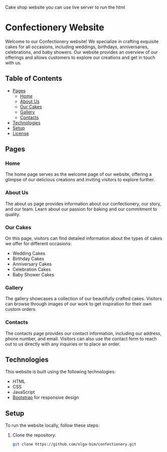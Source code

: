 Cake shop website
you can use live server to run the html

# Confectionery Website

Welcome to our Confectionery website! We specialize in crafting exquisite cakes for all occasions, including weddings, birthdays, anniversaries, celebrations, and baby showers. Our website provides an overview of our offerings and allows customers to explore our creations and get in touch with us.

## Table of Contents

- [Pages](#pages)
  - [Home](#home)
  - [About Us](#about-us)
  - [Our Cakes](#our-cakes)
  - [Gallery](#gallery)
  - [Contacts](#contacts)
- [Technologies](#technologies)
- [Setup](#setup)
- [License](#license)

## Pages

### Home

The home page serves as the welcome page of our website, offering a glimpse of our delicious creations and inviting visitors to explore further.

### About Us

The about us page provides information about our confectionery, our story, and our team. Learn about our passion for baking and our commitment to quality.

### Our Cakes

On this page, visitors can find detailed information about the types of cakes we offer for different occasions:
- Wedding Cakes
- Birthday Cakes
- Anniversary Cakes
- Celebration Cakes
- Baby Shower Cakes

### Gallery

The gallery showcases a collection of our beautifully crafted cakes. Visitors can browse through images of our work to get inspiration for their own custom orders.

### Contacts

The contacts page provides our contact information, including our address, phone number, and email. Visitors can also use the contact form to reach out to us directly with any inquiries or to place an order.

## Technologies

This website is built using the following technologies:
- HTML
- CSS
- JavaScript
- [Bootstrap](https://getbootstrap.com/) for responsive design

## Setup

To run the website locally, follow these steps:

1. Clone the repository:
   ```bash
   git clone https://github.com/olga-bim/confectionery.git
